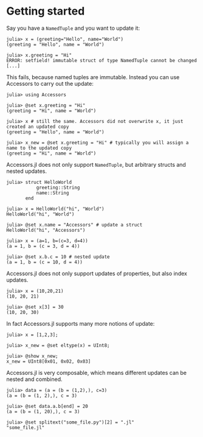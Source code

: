# Getting started
Say you have a `NamedTuple` and you want to update it:
```jldoctest getting_started
julia> x = (greeting="Hello", name="World")
(greeting = "Hello", name = "World")

julia> x.greeting = "Hi"
ERROR: setfield! immutable struct of type NamedTuple cannot be changed
[...]
```
This fails, because named tuples are immutable. Instead you can use Accessors to carry out the update:

```jldoctest getting_started
julia> using Accessors

julia> @set x.greeting = "Hi"
(greeting = "Hi", name = "World")

julia> x # still the same. Accessors did not overwrite x, it just created an updated copy
(greeting = "Hello", name = "World")

julia> x_new = @set x.greeting = "Hi" # typically you will assign a name to the updated copy
(greeting = "Hi", name = "World")
```
Accessors.jl does not only support `NamedTuple`, but arbitrary structs and nested updates.
```jldoctest getting_started
julia> struct HelloWorld
           greeting::String
           name::String
       end

julia> x = HelloWorld("hi", "World")
HelloWorld("hi", "World")

julia> @set x.name = "Accessors" # update a struct
HelloWorld("hi", "Accessors")

julia> x = (a=1, b=(c=3, d=4))
(a = 1, b = (c = 3, d = 4))

julia> @set x.b.c = 10 # nested update
(a = 1, b = (c = 10, d = 4))
```
Accessors.jl does not only support updates of properties, but also index updates.
```jldoctest getting_started
julia> x = (10,20,21)
(10, 20, 21)

julia> @set x[3] = 30
(10, 20, 30)
```
In fact Accessors.jl supports many more notions of update:
```jldoctest getting_started
julia> x = [1,2,3];

julia> x_new = @set eltype(x) = UInt8;

julia> @show x_new;
x_new = UInt8[0x01, 0x02, 0x03]
```
Accessors.jl is very composable, which means different updates can be nested and combined.
```jldoctest getting_started
julia> data = (a = (b = (1,2),), c=3)
(a = (b = (1, 2),), c = 3)

julia> @set data.a.b[end] = 20
(a = (b = (1, 20),), c = 3)

julia> @set splitext("some_file.py")[2] = ".jl"
"some_file.jl"
```
